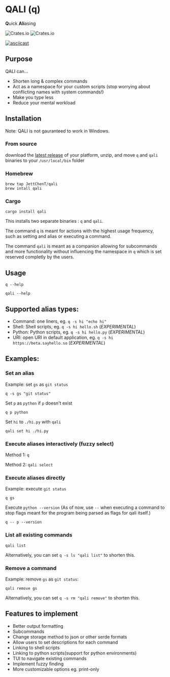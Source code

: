 # QALI (q)
**Q**uick **Ali**asing

![Crates.io](https://img.shields.io/crates/l/qali) 
![Crates.io](https://img.shields.io/crates/v/qali)


[![asciicast](https://asciinema.org/a/517546.svg)](https://asciinema.org/a/517546)

## Purpose
QALI can...
- Shorten long & complex commands
- Act as a namespace for your custom scripts (stop worrying about conflicting names with system commands!)
- Make you type less
- Reduce your mental workload

## Installation
Note: QALI is not gauranteed to work in Windows.

### From source
download the [latest release](https://github.com/JettChenT/qali/releases/latest) of your platform, unzip, and move `q` and `qali` binaries to your `/usr/local/bin` folder

### Homebrew
```shell
brew tap JettChenT/qali
brew intall qali
```

### Cargo
```shell
cargo install qali
```

This installs two separate binaries : `q` and `qali`.

The command `q` is meant for actions with the highest usage frequency, such as setting and alias or executing a command.

The command `qali` is meant as a companion allowing for subcommands and more functionality without influencing the namespace in `q` which is set reserved completly by the users.

## Usage
`q --help`

`qali --help`

## Supported alias types:
- Command: one liners, eg. `q -s hi "echo hi"`
- Shell: Shell scripts, eg. `q -s hi hello.sh` (*EXPERIMENTAL*)
- Python: Python scripts, eg. `q -s hi hello.py` (*EXPERIMENTAL*)
- URI: open URI in default application, eg. `q -s hi https://beta.sayhello.so` (*EXPERIMENTAL*)

## Examples:

### Set an alias
Example: set `gs` as `git status` 
```shell
q -s gs "git status"
```

Set `p` as `python` if `p` doesn't exist
```shell
q p python 
```

Set `hi` to `./hi.py` with `qali`
```shell
qali set hi ./hi.py
```

### Execute aliases interactively (fuzzy select)
Method 1: `q`

Method 2: `qali select`

### Execute aliases directly
Example: execute `git status`
```shell
q gs
```
Execute `python --version` (As of now, use `--` when executing a command to stop flags meant for the program being parsed as flags for qali itself.)
```shell
q -- p --version
```

### List all existing commands
`qali list`

Alternatively, you can set `q -s ls "qali list"` to shorten this.
### Remove a command
Example: remove `gs` as `git status`:

`qali remove gs`

Alternatively, you can set `q -s rm "qali remove"` to shorten this.

## Features to implement
- Better output formatting
- Subcommands
- Change storage method to json or other serde formats
- Allow users to set descriptions for each command
- Linking to shell scripts
- Linking to python scripts(support for python environments)
- TUI to navigate existing commands
- Implement fuzzy finding
- More customizable options eg. print-only
